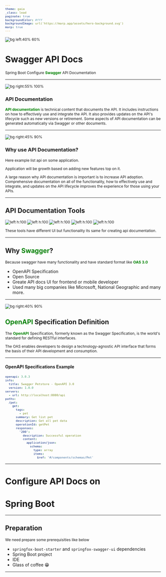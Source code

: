 ```yaml
---
theme: gaia
_class: lead
paginate: true
backgroundColor: #fff
backgroundImage: url('https://marp.app/assets/hero-background.svg')
marp: true
---
```


![bg left:40% 60%](./../images/rawlabs-academy-logo.png)

<style scoped>
    p > strong {
        color: green;
    }
</style>
# **Swagger API Docs**

Spring Boot Configure **Swagger** API Documentation

---
<style scoped>
    p {
        font-size: 0.8rem;
    }
</style>
![bg right:55% 100%](../images/materi-java/swagger-apidocs/what-is-swagger.png)

### **API Documentation**
**API documentation** is technical content that documents the API. It includes instructions on how to effectively use and integrate the API. It also provides updates on the API's lifecycle such as new versions or retirement. Some aspects of API documentation can be generated automatically via Swagger or other documents.

---
<style scoped>
    p {
        font-size: 0.75rem;
    }
</style>
![bg right:45% 90%](../images/materi-java/swagger-apidocs/api-list-example.png)
### Why use API Documentation?
Here example list api on some application.

Application will be growth based on adding new features top on it.

A large reason why API documentation is important is to increase API adoption. Comprehensive documentation on all of the functionality, how to effectively use and integrate, and updates on the API lifecycle improves the experience for those using your APIs.

---
## API Documentation Tools
![left h:100](../images/materi-java/swagger-apidocs/redocly.jpg) ![left h:100](../images/materi-java/swagger-apidocs/swagger.png) ![left h:100](../images/materi-java/swagger-apidocs/stoplight.png)
![left h:100](../images/materi-java/swagger-apidocs/apiary.png) ![left h:100](../images/materi-java/swagger-apidocs/postman.png)

These tools have different UI but functionality its same for creating api documentation.

---
<style scoped>
    h2 > strong {
        color: green;
    }
</style>
## Why **Swagger**?
Because swagger have many functionality and have standard format like **OAS 3.0**

- OpenAPI Specification
- Open Source
- Greate API docs UI for frontend or mobile developer
- Used many big companies like Microsoft, National Geographic and many more.

---
![bg right:40% 90%](../images/materi-java/swagger-apidocs/openapi.png)
## **OpenAPI** Specification Definition

The **OpenAPI** Specification, formerly known as the Swagger Specification, is the world's standard for defining RESTful interfaces.

The OAS enables developers to design a technology-agnostic API interface that forms the basis of their API development and consumption.

---
<style scoped>
    pre {
        font-size: 0.7rem;
    }
</style>
#### OpenAPI Specifications Example

```yaml
openapi: 3.0.3
info:
  title: Swagger Petstore - OpenAPI 3.0
  version: 1.0.0
servers:
  - url: http://localhost:8080/api
paths:
  /pet:
    get:
      tags:
        - pet
      summary: Get list pet
      description: Get all pet data
      operationId: getPet
      responses:
        '200':
          description: Successful operation
          content:
            application/json:
              schema:
                type: array
                items:
                  $ref: '#/components/schemas/Pet'
```

---
<!-- _class: lead -->
# Configure **API Docs** on
# Spring Boot

---
## Preparation
We need prepare some prerequisities like below
- `springfox-boot-starter` and `springfox-swagger-ui` dependencies
- Spring Boot project
- IDE
- Glass of coffee 😁

---

